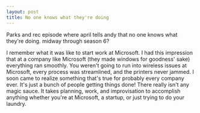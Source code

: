 ```yaml
---
layout: post
title: No one knows what they're doing
---
```

Parks and rec episode where april tells andy that no one knows what they're doing.  midway through season 6?



I remember what it was like to start work at Microsoft. I had this impression that at a company like Microsoft (they made windows for goodness' sake) everything ran smoothly. You weren't going to run into wireless issues at Microsoft, every process was streamlined, and the printers never jammed. I soon came to realize something that's true for probably every company ever. It's just a bunch of people getting things done! There really isn't any magic sauce. It takes planning, work, and improvisation to accomplish anything whether you're at Microsoft, a startup, or just trying to do your laundry.

